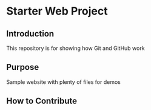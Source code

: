 # Starter Web Project

## Introduction
This repository is for showing how Git and GitHub work

## Purpose
Sample website with plenty of files for demos

## How to Contribute